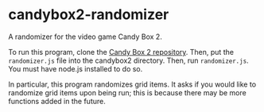 # candybox2-randomizer
A randomizer for the video game Candy Box 2.

To run this program, clone the [Candy Box 2 repository](https://github.com/candybox2/candybox2.github.io). Then, put the `randomizer.js` file into the candybox2 directory. Then, run `randomizer.js`. You must have node.js installed to do so.

In particular, this program randomizes grid items. It asks if you would like to randomize grid items upon being run; this is because there may be more functions added in the future.
